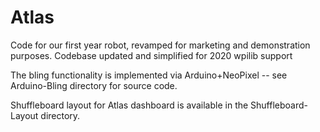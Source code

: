 # Atlas
Code for our first year robot, revamped for marketing and demonstration purposes.
Codebase updated and simplified for 2020 wpilib support

The bling functionality is implemented via Arduino+NeoPixel  -- see
Arduino-Bling directory for source code.

Shuffleboard layout for Atlas dashboard is available in the
Shuffleboard-Layout directory.